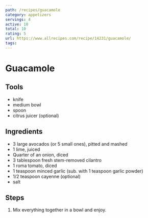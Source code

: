 ```yaml
---
path: /recipes/guacamole
category: appetizers
servings: 4
active: 10
total: 10
rating: 5
url: https://www.allrecipes.com/recipe/14231/guacamole/
tags:
---
```


# Guacamole

## Tools

* knife
* medium bowl
* spoon
* citrus juicer (optional)

## Ingredients

* 3 large avocados (or 5 small ones), pitted and mashed
* 1 lime, juiced
* Quarter of an onion, diced
* 3 tablespoon fresh stem-removed cilantro
* 1 roma tomato, diced
* 1 teaspoon minced garlic (sub. with 1 teaspoon garlic powder)
* 1/2 teaspoon cayenne (optional)
* salt

## Steps

1. Mix everything together in a bowl and enjoy.
